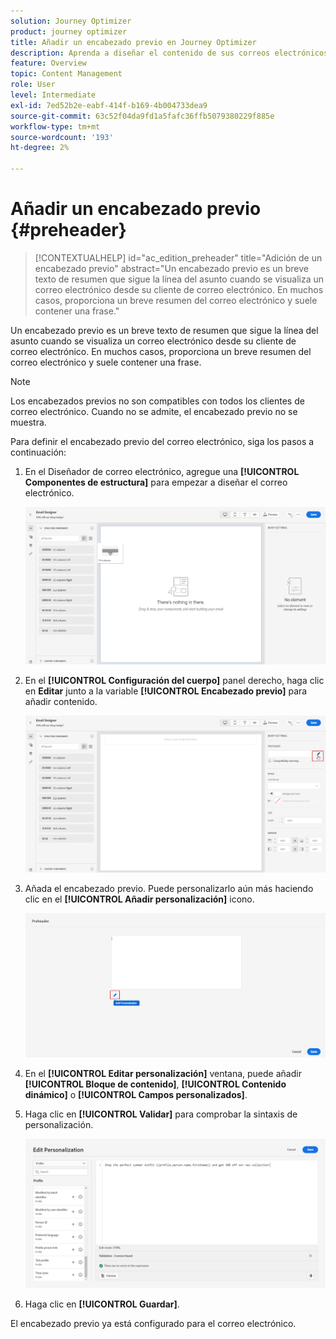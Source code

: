 ```yaml
---
solution: Journey Optimizer
product: journey optimizer
title: Añadir un encabezado previo en Journey Optimizer
description: Aprenda a diseñar el contenido de sus correos electrónicos
feature: Overview
topic: Content Management
role: User
level: Intermediate
exl-id: 7ed52b2e-eabf-414f-b169-4b004733dea9
source-git-commit: 63c52f04da9fd1a5fafc36ffb5079380229f885e
workflow-type: tm+mt
source-wordcount: '193'
ht-degree: 2%

---
```


# Añadir un encabezado previo {#preheader}

>[!CONTEXTUALHELP]
>id="ac_edition_preheader"
>title="Adición de un encabezado previo"
>abstract="Un encabezado previo es un breve texto de resumen que sigue la línea del asunto cuando se visualiza un correo electrónico desde su cliente de correo electrónico. En muchos casos, proporciona un breve resumen del correo electrónico y suele contener una frase."

Un encabezado previo es un breve texto de resumen que sigue la línea del asunto cuando se visualiza un correo electrónico desde su cliente de correo electrónico. En muchos casos, proporciona un breve resumen del correo electrónico y suele contener una frase.

>[!NOTE]
>
>Los encabezados previos no son compatibles con todos los clientes de correo electrónico. Cuando no se admite, el encabezado previo no se muestra.

Para definir el encabezado previo del correo electrónico, siga los pasos a continuación:

1. En el Diseñador de correo electrónico, agregue una **[!UICONTROL Componentes de estructura]** para empezar a diseñar el correo electrónico.

   ![](assets/preheader_1.png)

1. En el **[!UICONTROL Configuración del cuerpo]** panel derecho, haga clic en **Editar** junto a la variable **[!UICONTROL Encabezado previo]** para añadir contenido.

   ![](assets/preheader_2.png)

1. Añada el encabezado previo. Puede personalizarlo aún más haciendo clic en el **[!UICONTROL Añadir personalización]** icono.

   ![](assets/preheader_3.png)

1. En el **[!UICONTROL Editar personalización]** ventana, puede añadir **[!UICONTROL Bloque de contenido]**, **[!UICONTROL Contenido dinámico]** o **[!UICONTROL Campos personalizados]**.

1. Haga clic en **[!UICONTROL Validar]** para comprobar la sintaxis de personalización.

   ![](assets/preheader_4.png)

1. Haga clic en **[!UICONTROL Guardar]**.

El encabezado previo ya está configurado para el correo electrónico.
